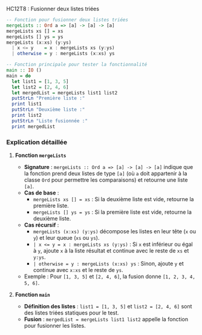HC12T8 : Fusionner deux listes triées
```haskell
-- Fonction pour fusionner deux listes triées
mergeLists :: Ord a => [a] -> [a] -> [a]
mergeLists xs [] = xs
mergeLists [] ys = ys
mergeLists (x:xs) (y:ys)
  | x <= y    = x : mergeLists xs (y:ys)
  | otherwise = y : mergeLists (x:xs) ys

-- Fonction principale pour tester la fonctionnalité
main :: IO ()
main = do
  let list1 = [1, 3, 5]
  let list2 = [2, 4, 6]
  let mergedList = mergeLists list1 list2
  putStrLn "Première liste :"
  print list1
  putStrLn "Deuxième liste :"
  print list2
  putStrLn "Liste fusionnée :"
  print mergedList
```

### Explication détaillée
1. **Fonction `mergeLists`**
   - **Signature** : `mergeLists :: Ord a => [a] -> [a] -> [a]` indique que la fonction prend deux listes de type `[a]` (où `a` doit appartenir à la classe `Ord` pour permettre les comparaisons) et retourne une liste `[a]`.
   - **Cas de base** :
     - `mergeLists xs [] = xs` : Si la deuxième liste est vide, retourne la première liste.
     - `mergeLists [] ys = ys` : Si la première liste est vide, retourne la deuxième liste.
   - **Cas récursif** :
     - `mergeLists (x:xs) (y:ys)` décompose les listes en leur tête (`x` ou `y`) et leur queue (`xs` ou `ys`).
     - `| x <= y = x : mergeLists xs (y:ys)` : Si `x` est inférieur ou égal à `y`, ajoute `x` à la liste résultat et continue avec le reste de `xs` et `y:ys`.
     - `| otherwise = y : mergeLists (x:xs) ys` : Sinon, ajoute `y` et continue avec `x:xs` et le reste de `ys`.
   - Exemple : Pour `[1, 3, 5]` et `[2, 4, 6]`, la fusion donne `[1, 2, 3, 4, 5, 6]`.

2. **Fonction `main`**
   - **Définition des listes** : `list1 = [1, 3, 5]` et `list2 = [2, 4, 6]` sont des listes triées statiques pour le test.
   - **Fusion** : `mergedList = mergeLists list1 list2` appelle la fonction pour fusionner les listes.
     
